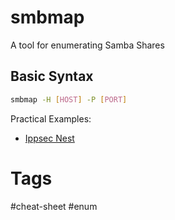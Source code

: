# smbmap
A tool for enumerating Samba Shares

## Basic Syntax

```bash
smbmap -H [HOST] -P [PORT]
```

Practical Examples:
- [Ippsec Nest](https://www.youtube.com/watch?v=tDbVw6uGx8g&t=345)

# Tags

#cheat-sheet #enum 